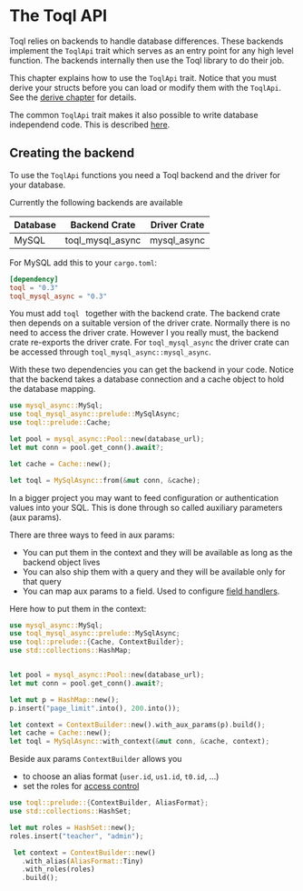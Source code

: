 # The Toql API

Toql relies on backends to handle database differences. 
These backends implement the `ToqlApi` trait 
which serves as an entry point for any high level function.
The backends internally then use the Toql library to do their job.

This chapter explains how to use the `ToqlApi` trait. 
Notice that you must derive your structs before you can load or modify them 
with the `ToqlApi`. See the [derive chapter](../4-derive/1-introduction.md) for details.


The common `ToqlApi` trait makes it also possible to write database independend code. This is described [here](8-backend-independence.md).

## Creating the backend
To use the `ToqlApi` functions you need a Toql backend and the driver for your database. 

Currently the following backends are available

|Database | Backend Crate     | Driver Crate|
|---------|----------------|-------------|
| MySQL   | toql_mysql_async| mysql_async |

For MySQL add this to your `cargo.toml`:

```toml
[dependency]
toql = "0.3"
toql_mysql_async = "0.3"
```

You must add `toql ` together with the backend crate. The backend crate then depends on a suitable version of the driver crate.
Normally there is no need to access the driver crate. However I you really must, the backend crate re-exports the driver crate. 
For `toql_mysql_async` the driver crate can be accessed through `toql_mysql_async::mysql_async`.

With these two dependencies you can get the backend in your code. Notice that the backend takes 
a database connection and a cache object to hold the database mapping.

```rust
use mysql_async::MySql;
use toql_mysql_async::prelude::MySqlAsync;
use toql::prelude::Cache;

let pool = mysql_async::Pool::new(database_url);
let mut conn = pool.get_conn().await?;

let cache = Cache::new();

let toql = MySqlAsync::from(&mut conn, &cache);
```

In a bigger project you may want to feed configuration or authentication values into your SQL.
This is done through so called auxiliary parameters (aux params).

There are three ways to feed in aux params: 
- You can put them in the context and they will be available as long as the
  backend object lives
- You can also ship them with a query and they will be available only for that query
- You can map aux params to a field. Used to configure [field handlers](../4-derive/5-field-handlers.md).

Here how to put them in the context:

```rust
use mysql_async::MySql;
use toql_mysql_async::prelude::MySqlAsync;
use toql::prelude::{Cache, ContextBuilder};
use std::collections::HashMap;


let pool = mysql_async::Pool::new(database_url);
let mut conn = pool.get_conn().await?;

let mut p = HashMap::new();
p.insert("page_limit".into(), 200.into());

let context = ContextBuilder::new().with_aux_params(p).build();
let cache = Cache::new();
let toql = MySqlAsync::with_context(&mut conn, &cache, context);
```

Beside aux params `ContextBuilder` allows you 
  - to choose an alias format (`user.id`, `us1.id`, `t0.id`, ...)
  - set the roles for [access control](../4-derive/16-roles.md)


 ```rust
 use toql::prelude::{ContextBuilder, AliasFormat};
 use std::collections::HashSet;

 let mut roles = HashSet::new();
 roles.insert("teacher", "admin");

  let context = ContextBuilder::new()
    .with_alias(AliasFormat::Tiny)
    .with_roles(roles)
    .build();
 ```













